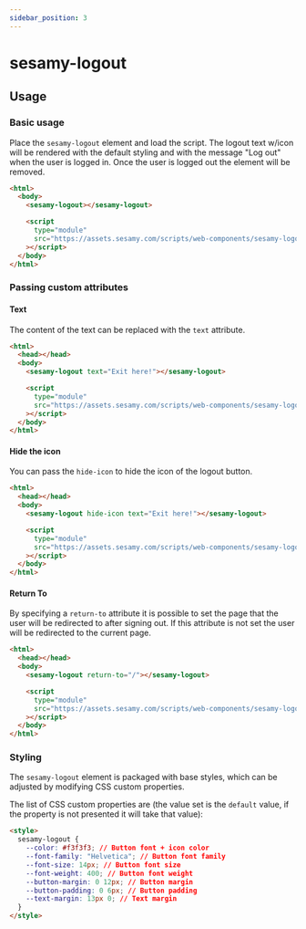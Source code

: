 ```yaml
---
sidebar_position: 3
---
```


# sesamy-logout

## Usage

### Basic usage

Place the `sesamy-logout` element and load the script. The logout text w/icon will be rendered with the default styling and with the message "Log out" when the user is logged in. Once the user is logged out the element will be removed.

```html
<html>
  <body>
    <sesamy-logout></sesamy-logout>

    <script
      type="module"
      src="https://assets.sesamy.com/scripts/web-components/sesamy-logout.min.js"
    ></script>
  </body>
</html>
```

### Passing custom attributes

#### Text

The content of the text can be replaced with the `text` attribute.

```html
<html>
  <head></head>
  <body>
    <sesamy-logout text="Exit here!"></sesamy-logout>

    <script
      type="module"
      src="https://assets.sesamy.com/scripts/web-components/sesamy-logout.min.js"
    ></script>
  </body>
</html>
```

#### Hide the icon

You can pass the `hide-icon` to hide the icon of the logout button.

```html
<html>
  <head></head>
  <body>
    <sesamy-logout hide-icon text="Exit here!"></sesamy-logout>

    <script
      type="module"
      src="https://assets.sesamy.com/scripts/web-components/sesamy-logout.min.js"
    ></script>
  </body>
</html>
```

#### Return To

By specifying a `return-to` attribute it is possible to set the page that the user will be redirected to after signing out. If this attribute is not set the user will be redirected to the current page.

```html
<html>
  <head></head>
  <body>
    <sesamy-logout return-to="/"></sesamy-logout>

    <script
      type="module"
      src="https://assets.sesamy.com/scripts/web-components/sesamy-logout.min.js"
    ></script>
  </body>
</html>
```

### Styling

The `sesamy-logout` element is packaged with base styles, which can be adjusted by modifying CSS custom properties.

The list of CSS custom properties are (the value set is the `default` value, if the property is not presented it will take that value):

```html
<style>
  sesamy-logout {
    --color: #f3f3f3; // Button font + icon color
    --font-family: "Helvetica"; // Button font family
    --font-size: 14px; // Button font size
    --font-weight: 400; // Button font weight
    --button-margin: 0 12px; // Button margin
    --button-padding: 0 6px; // Button padding
    --text-margin: 13px 0; // Text margin
  }
</style>
```
